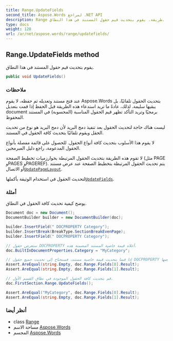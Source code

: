 ```yaml
---
title: Range.UpdateFields
second_title: Aspose.Words لمراجع .NET API
description: Range طريقة. يقوم بتحديث قيم حقول المستند في هذا النطاق.
type: docs
weight: 120
url: /ar/net/aspose.words/range/updatefields/
---
```

## Range.UpdateFields method

يقوم بتحديث قيم حقول المستند في هذا النطاق.

```csharp
public void UpdateFields()
```

### ملاحظات

عند فتح مستند وتعديله ثم حفظه، لا يقوم Aspose.Words بتحديث الحقول تلقائيًا، بل يبقيها سليمة. لذلك، عادةً ما تريد استدعاء هذه الطريقة قبل الحفظ إذا قمت بتعديل document برمجيًا وتريد التأكد تظهر قيم الحقول المناسبة (المحسوبة) في المستند المحفوظ.

ليست هناك حاجة لتحديث الحقول بعد تنفيذ دمج البريد لأن دمج البريد هو نوع من تحديث الحقل ويقوم تلقائيًا بتحديث كافة الحقول في المستند.

لا يقوم هذا الأسلوب بتحديث كافة أنواع الحقول. للحصول على قائمة مفصلة بأنواع الحقول المدعومة، راجع دليل المبرمجين.

لا تقوم هذه الطريقة بتحديث الحقول المرتبطة بخوارزميات تخطيط الصفحة (مثل PAGE وPAGES وPAGEREF). يتم تحديث الحقول المرتبطة بتخطيط الصفحة عند عرض مستند أو الاتصال[`UpdatePageLayout`](../../document/updatepagelayout/).

لتحديث الحقول في استخدام الوثيقة بأكملها[`UpdateFields`](../../document/updatefields/).

### أمثلة

يوضح كيفية تحديث كافة الحقول في النطاق.

```csharp
Document doc = new Document();
DocumentBuilder builder = new DocumentBuilder(doc);

builder.InsertField(" DOCPROPERTY Category");
builder.InsertBreak(BreakType.SectionBreakEvenPage);
builder.InsertField(" DOCPROPERTY Category");

// ستعرض حقول DOCPROPERTY أعلاه قيمة خاصية المستند المضمنة هذه.
doc.BuiltInDocumentProperties.Category = "MyCategory";

// إذا قمنا بتحديث قيمة خاصية مستند، فسنحتاج إلى تحديث جميع حقول DOCPROPERTY لعرضها.
Assert.AreEqual(string.Empty, doc.Range.Fields[0].Result);
Assert.AreEqual(string.Empty, doc.Range.Fields[1].Result);

// قم بتحديث كافة الحقول الموجودة في نطاق القسم الأول.
doc.FirstSection.Range.UpdateFields();

Assert.AreEqual("MyCategory", doc.Range.Fields[0].Result);
Assert.AreEqual(string.Empty, doc.Range.Fields[1].Result);
```

### أنظر أيضا

* class [Range](../)
* مساحة الاسم [Aspose.Words](../../range/)
* المجسم [Aspose.Words](../../../)


